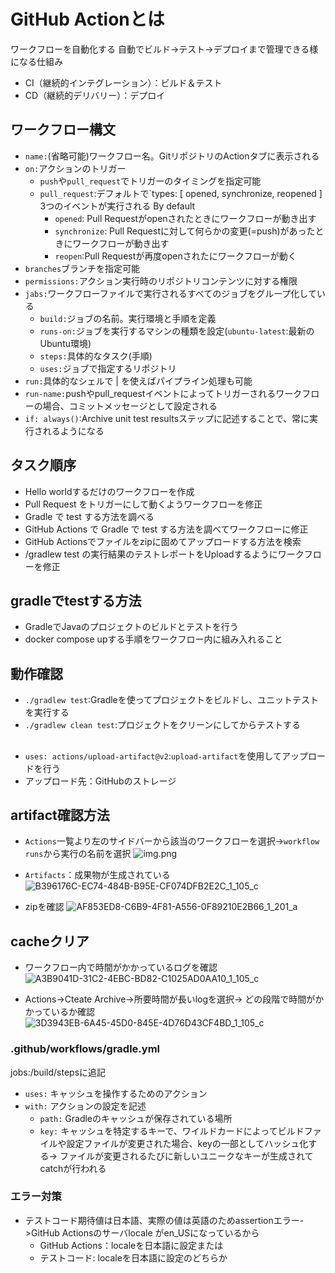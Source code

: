 # GitHub Actionとは

ワークフローを自動化する
自動でビルド->テスト->デプロイまで管理できる様になる仕組み

- CI（継続的インテグレーション）：ビルド＆テスト
- CD（継続的デリバリー）：デプロイ

## ワークフロー構文

- `name:`(省略可能)ワークフロー名。GitリポジトリのActionタブに表示される
- `on:`アクションのトリガー
    - `push`や`pull_request`でトリガーのタイミングを指定可能
    - `pull_request`:デフォルトで`types: [ opened, synchronize, reopened ] 3つのイベントが実行される By default
        - `opened`: Pull Requestがopenされたときにワークフローが動き出す
        - `synchronize`: Pull Requestに対して何らかの変更(=push)があったときにワークフローが動き出す
        - `reopen`:Pull Requestが再度openされたにワークフローが動く
- `branches`ブランチを指定可能
- `permissions:`アクション実行時のリポジトリコンテンツに対する権限
- `jabs:`ワークフローファイルで実行されるすべてのジョブをグループ化している
    - `build:`ジョブの名前。実行環境と手順を定義
    - `runs-on:`ジョブを実行するマシンの種類を設定(`ubuntu-latest`:最新のUbuntu環境)
    - `steps:`具体的なタスク(手順)
    - `uses:`ジョブで指定するリポジトリ
- `run:`具体的なシェルで | を使えばパイプライン処理も可能
- `run-name:`pushやpull_requestイベントによってトリガーされるワークフローの場合、コミットメッセージとして設定される
- `if: always()`:Archive unit test resultsステップに記述することで、常に実行されるようになる

## タスク順序

- Hello worldするだけのワークフローを作成
- Pull Request をトリガーにして動くようワークフローを修正
- Gradle で test する方法を調べる
- GitHub Actions で Gradle で test する方法を調べてワークフローに修正
- GitHub Actionsでファイルをzipに固めてアップロードする方法を検索
- /gradlew test の実行結果のテストレポートをUploadするようにワークフローを修正

## gradleでtestする方法

- GradleでJavaのプロジェクトのビルドとテストを行う
- docker compose upする手順をワークフロー内に組み入れること

## 動作確認

- `./gradlew test`:Gradleを使ってプロジェクトをビルドし、ユニットテストを実行する
- `./gradlew clean test`:プロジェクトをクリーンにしてからテストする

##               

- `uses: actions/upload-artifact@v2`:`upload-artifact`を使用してアップロードを行う
- アップロード先：GitHubのストレージ

## artifact確認方法

- `Actions`一覧より左のサイドバーから該当のワークフローを選択->`workflow runs`から実行の名前を選択
  ![img.png](img.png)


- `Artifacts`：成果物が生成されている
  ![B396176C-EC74-484B-B95E-CF074DFB2E2C_1_105_c](https://github.com/yoko-newDeveloper/raiseTech-course-task10/assets/91002836/ff76c696-dee7-4aa3-a693-ccee8f70ae75)


- zipを確認
  ![AF853ED8-C6B9-4F81-A556-0F89210E2B66_1_201_a](https://github.com/yoko-newDeveloper/raiseTech-course-task10/assets/91002836/c83f57a9-fe0d-4f0b-84fc-878bfabfa08d)

## cacheクリア

- ワークフロー内で時間がかかっているログを確認
  ![A3B9041D-31C2-4EBC-BD82-C1025AD0AA10_1_105_c](https://github.com/yoko-newDeveloper/raiseTech-course-task10/assets/91002836/46c8e1ad-baba-4423-a42a-be2cec2a7611)

- Actions->Cteate Archive->所要時間が長いlogを選択->
  どの段階で時間がかかっているか確認
  ![3D3943EB-6A45-45D0-845E-4D76D43CF4BD_1_105_c](https://github.com/yoko-newDeveloper/raiseTech-course-task10/assets/91002836/5055c801-486a-499a-b876-fad9e1eb982e)

### .github/workflows/gradle.yml

jobs:/build/stepsに追記

- `uses:` キャッシュを操作するためのアクション
- `with:` アクションの設定を記述
    - `path:` Gradleのキャッシュが保存されている場所
    - `key:` キャッシュを特定するキーで、ワイルドカードによってビルドファイルや設定ファイルが変更された場合、keyの一部としてハッシュ化する->
      ファイルが変更されるたびに新しいユニークなキーが生成されてcatchが行われる

### エラー対策

- テストコード期待値は日本語、実際の値は英語のためassertionエラー->GitHub Actionsのサーバlocale がen_USになっているから
    - GitHub Actions：localeを日本語に設定または
    - テストコード: localeを日本語に設定のどちらか
